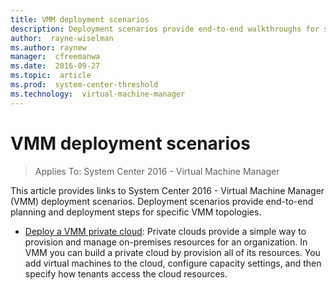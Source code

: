 ```yaml
---
title: VMM deployment scenarios
description: Deployment scenarios provide end-to-end walkthroughs for setting up a specific VMM topology
author:  rayne-wiselman
ms.author: raynew
manager:  cfreemanwa
ms.date:  2016-09-27
ms.topic:  article
ms.prod:  system-center-threshold
ms.technology:  virtual-machine-manager
---
```



# VMM deployment scenarios

>Applies To: System Center 2016 - Virtual Machine Manager

This article provides links to System Center 2016 - Virtual Machine Manager (VMM) deployment scenarios. Deployment scenarios provide end-to-end planning and deployment steps for specific VMM topologies.

- [Deploy a VMM private cloud](cloud-overview.md): Private clouds provide a simple way to provision and manage on-premises resources for an organization. In VMM you can build a private cloud by provision all of its resources. You add virtual machines to the cloud, configure capacity settings, and then specify how tenants access the cloud resources.

